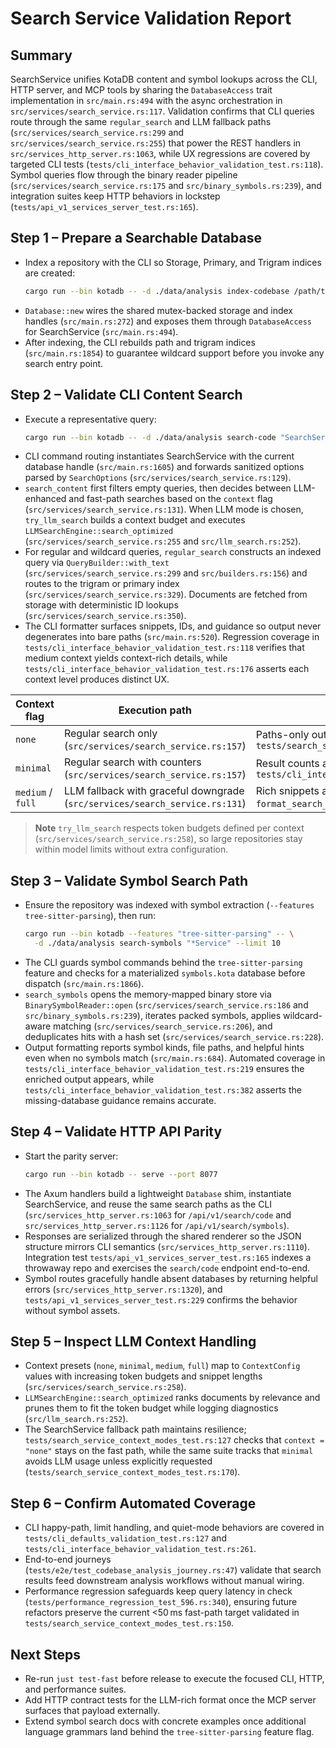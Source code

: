 # Search Service Validation Report

## Summary
SearchService unifies KotaDB content and symbol lookups across the CLI, HTTP server, and MCP tools by sharing the `DatabaseAccess` trait implementation in `src/main.rs:494` with the async orchestration in `src/services/search_service.rs:117`. Validation confirms that CLI queries route through the same `regular_search` and LLM fallback paths (`src/services/search_service.rs:299` and `src/services/search_service.rs:255`) that power the REST handlers in `src/services_http_server.rs:1063`, while UX regressions are covered by targeted CLI tests (`tests/cli_interface_behavior_validation_test.rs:118`). Symbol queries flow through the binary reader pipeline (`src/services/search_service.rs:175` and `src/binary_symbols.rs:239`), and integration suites keep HTTP behaviors in lockstep (`tests/api_v1_services_server_test.rs:165`).

## Step 1 – Prepare a Searchable Database
- Index a repository with the CLI so Storage, Primary, and Trigram indices are created:
  ```bash
  cargo run --bin kotadb -- -d ./data/analysis index-codebase /path/to/repo
  ```
- `Database::new` wires the shared mutex-backed storage and index handles (`src/main.rs:272`) and exposes them through `DatabaseAccess` for SearchService (`src/main.rs:494`).
- After indexing, the CLI rebuilds path and trigram indices (`src/main.rs:1854`) to guarantee wildcard support before you invoke any search entry point.

## Step 2 – Validate CLI Content Search
- Execute a representative query:
  ```bash
  cargo run --bin kotadb -- -d ./data/analysis search-code "SearchService" --context medium --limit 5
  ```
- CLI command routing instantiates SearchService with the current database handle (`src/main.rs:1605`) and forwards sanitized options parsed by `SearchOptions` (`src/services/search_service.rs:129`).
- `search_content` first filters empty queries, then decides between LLM-enhanced and fast-path searches based on the `context` flag (`src/services/search_service.rs:131`). When LLM mode is chosen, `try_llm_search` builds a context budget and executes `LLMSearchEngine::search_optimized` (`src/services/search_service.rs:255` and `src/llm_search.rs:252`).
- For regular and wildcard queries, `regular_search` constructs an indexed query via `QueryBuilder::with_text` (`src/services/search_service.rs:299` and `src/builders.rs:156`) and routes to the trigram or primary index (`src/services/search_service.rs:329`). Documents are fetched from storage with deterministic ID lookups (`src/services/search_service.rs:350`).
- The CLI formatter surfaces snippets, IDs, and guidance so output never degenerates into bare paths (`src/main.rs:520`). Regression coverage in `tests/cli_interface_behavior_validation_test.rs:118` verifies that medium context yields context-rich details, while `tests/cli_interface_behavior_validation_test.rs:176` asserts each context level produces distinct UX.

| Context flag | Execution path | UX cues |
| --- | --- | --- |
| `none` | Regular search only (`src/services/search_service.rs:157`) | Paths-only output validated by `tests/search_service_context_modes_test.rs:127` |
| `minimal` | Regular search with counters (`src/services/search_service.rs:157`) | Result counts and scores, enforced by `tests/cli_interface_behavior_validation_test.rs:176` |
| `medium` / `full` | LLM fallback with graceful downgrade (`src/services/search_service.rs:131`) | Rich snippets and truncation hints from `format_search_result` (`src/main.rs:573`) |

> **Note** `try_llm_search` respects token budgets defined per context (`src/services/search_service.rs:258`), so large repositories stay within model limits without extra configuration.

## Step 3 – Validate Symbol Search Path
- Ensure the repository was indexed with symbol extraction (`--features tree-sitter-parsing`), then run:
  ```bash
  cargo run --bin kotadb --features "tree-sitter-parsing" -- \
    -d ./data/analysis search-symbols "*Service" --limit 10
  ```
- The CLI guards symbol commands behind the `tree-sitter-parsing` feature and checks for a materialized `symbols.kota` database before dispatch (`src/main.rs:1866`).
- `search_symbols` opens the memory-mapped binary store via `BinarySymbolReader::open` (`src/services/search_service.rs:186` and `src/binary_symbols.rs:239`), iterates packed symbols, applies wildcard-aware matching (`src/services/search_service.rs:206`), and deduplicates hits with a hash set (`src/services/search_service.rs:228`).
- Output formatting reports symbol kinds, file paths, and helpful hints even when no symbols match (`src/main.rs:684`). Automated coverage in `tests/cli_interface_behavior_validation_test.rs:219` ensures the enriched output appears, while `tests/cli_interface_behavior_validation_test.rs:382` asserts the missing-database guidance remains accurate.

## Step 4 – Validate HTTP API Parity
- Start the parity server:
  ```bash
  cargo run --bin kotadb -- serve --port 8077
  ```
- The Axum handlers build a lightweight `Database` shim, instantiate SearchService, and reuse the same search paths as the CLI (`src/services_http_server.rs:1063` for `/api/v1/search/code` and `src/services_http_server.rs:1126` for `/api/v1/search/symbols`).
- Responses are serialized through the shared renderer so the JSON structure mirrors CLI semantics (`src/services_http_server.rs:1110`). Integration test `tests/api_v1_services_server_test.rs:165` indexes a throwaway repo and exercises the `search/code` endpoint end-to-end.
- Symbol routes gracefully handle absent databases by returning helpful errors (`src/services_http_server.rs:1320`), and `tests/api_v1_services_server_test.rs:229` confirms the behavior without symbol assets.

## Step 5 – Inspect LLM Context Handling
- Context presets (`none`, `minimal`, `medium`, `full`) map to `ContextConfig` values with increasing token budgets and snippet lengths (`src/services/search_service.rs:258`).
- `LLMSearchEngine::search_optimized` ranks documents by relevance and prunes them to fit the token budget while logging diagnostics (`src/llm_search.rs:252`).
- The SearchService fallback path maintains resilience; `tests/search_service_context_modes_test.rs:127` checks that `context = "none"` stays on the fast path, while the same suite tracks that `minimal` avoids LLM usage unless explicitly requested (`tests/search_service_context_modes_test.rs:170`).

## Step 6 – Confirm Automated Coverage
- CLI happy-path, limit handling, and quiet-mode behaviors are covered in `tests/cli_defaults_validation_test.rs:127` and `tests/cli_interface_behavior_validation_test.rs:261`.
- End-to-end journeys (`tests/e2e/test_codebase_analysis_journey.rs:47`) validate that search results feed downstream analysis workflows without manual wiring.
- Performance regression safeguards keep query latency in check (`tests/performance_regression_test_596.rs:340`), ensuring future refactors preserve the current <50 ms fast-path target validated in `tests/search_service_context_modes_test.rs:150`.

## Next Steps
- Re-run `just test-fast` before release to execute the focused CLI, HTTP, and performance suites.
- Add HTTP contract tests for the LLM-rich format once the MCP server surfaces that payload externally.
- Extend symbol search docs with concrete examples once additional language grammars land behind the `tree-sitter-parsing` feature flag.
